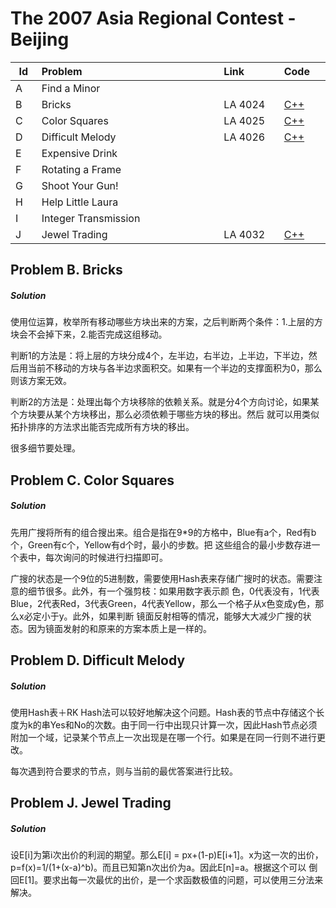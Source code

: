 # The 2007 Asia Regional Contest - Beijing
<table>
<thead>
<th width='40px' align='center'>Id</th>
<th width='500px' align='left'>Problem</th>
<th width='130px' align='left'>Link</th>
<th width='80px' align='left'>Code</th>
</thead>
<tbody>
<tr><td>A</td>   <td>Find a Minor</td>   <td></td>   <td></td>   </tr>
<tr><td>B</td>   <td>Bricks</td>   <td>LA 4024</td>   <td><a href='la4024.cpp'>C++</a></td>   </tr>
<tr><td>C</td>   <td>Color Squares</td>   <td>LA 4025</td>   <td><a href='la4025.cpp'>C++</a></td>   </tr>
<tr><td>D</td>   <td>Difficult Melody</td>   <td>LA 4026</td>   <td><a href='la4023.cpp'>C++</a></td>   </tr>
<tr><td>E</td>   <td>Expensive Drink</td>   <td></td>   <td></td>   </tr>
<tr><td>F</td>   <td>Rotating a Frame</td>   <td></td>   <td></td>   </tr>
<tr><td>G</td>   <td>Shoot Your Gun!</td>   <td></td>   <td></td>   </tr>
<tr><td>H</td>   <td>Help Little Laura</td>   <td></td>   <td></td>   </tr>
<tr><td>I</td>   <td>Integer Transmission</td>   <td></td>   <td></td>   </tr>
<tr><td>J</td>   <td>Jewel Trading</td>   <td>LA 4032</td>   <td><a href='la4032.cpp'>C++</a></td>   </tr>
</tbody>
</table>



## Problem B. Bricks

##### Solution

使用位运算，枚举所有移动哪些方块出来的方案，之后判断两个条件：1.上层的方块会不会掉下来，2.能否完成这组移动。

判断1的方法是：将上层的方块分成4个，左半边，右半边，上半边，下半边，然后用当前不移动的方块与各半边求面积交。如果有一个半边的支撑面积为0，那么则该方案无效。

判断2的方法是：处理出每个方块移除的依赖关系。就是分4个方向讨论，如果某个方块要从某个方块移出，那么必须依赖于哪些方块的移出。然后 就可以用类似拓扑排序的方法求出能否完成所有方块的移出。

很多细节要处理。 

## Problem C. Color Squares

##### Solution
先用广搜将所有的组合搜出来。组合是指在9*9的方格中，Blue有a个，Red有b个，Green有c个，Yellow有d个时，最小的步数。把 这些组合的最小步数存进一个表中，每次询问的时候进行扫描即可。

广搜的状态是一个9位的5进制数，需要使用Hash表来存储广搜时的状态。需要注意的细节很多。此外，有一个强剪枝：如果用数字表示颜 色，0代表没有，1代表Blue，2代表Red，3代表Green，4代表Yellow，那么一个格子从x色变成y色，那么x必定小于y。此外，如果判断 镜面反射相等的情况，能够大大减少广搜的状态。因为镜面发射的和原来的方案本质上是一样的。 


## Problem D. Difficult Melody

##### Solution
使用Hash表＋RK Hash法可以较好地解决这个问题。Hash表的节点中存储这个长度为k的串Yes和No的次数。由于同一行中出现只计算一次，因此Hash节点必须附加一个域，记录某个节点上一次出现是在哪一个行。如果是在同一行则不进行更改。

每次遇到符合要求的节点，则与当前的最优答案进行比较。 



## Problem J. Jewel Trading

##### Solution
设E[i]为第i次出价的利润的期望。那么E[i] = px+(1-p)E[i+1]。x为这一次的出价，p=f(x)=1/(1+(x-a)^b)。而且已知第n次出价为a。因此E[n]=a。根据这个可以 倒回E[1]。要求出每一次最优的出价，是一个求函数极值的问题，可以使用三分法来解决。 



